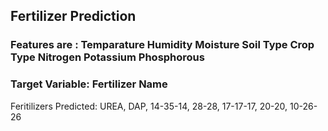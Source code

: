 ## Fertilizer Prediction
### Features are : Temparature	Humidity	Moisture	Soil Type	Crop Type	Nitrogen	Potassium	Phosphorous	
### Target Variable: Fertilizer Name
Feritilizers Predicted: UREA, DAP, 14-35-14, 28-28, 17-17-17, 20-20, 10-26-26
